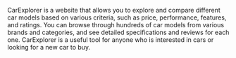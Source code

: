 CarExplorer is a website that allows you to explore and compare different car models based on various criteria, such as price, performance, features, and ratings. You can browse through hundreds of car models from various brands and categories, and see detailed specifications and reviews for each one. CarExplorer is a useful tool for anyone who is interested in cars or looking for a new car to buy.
